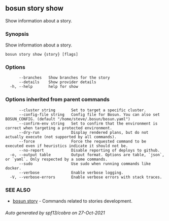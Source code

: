 ## bosun story show

Show information about a story.

### Synopsis

Show information about a story.

```
bosun story show {story} [flags]
```

### Options

```
      --branches   Show branches for the story
      --details    Show provider details
  -h, --help       help for show
```

### Options inherited from parent commands

```
      --cluster string       Set to target a specific cluster.
      --config-file string   Config file for Bosun. You can also set BOSUN_CONFIG. (default "/home/steve/.bosun/bosun.yaml")
      --confirm-env string   Set to confirm that the environment is correct when targeting a protected environment.
      --dry-run              Display rendered plans, but do not actually execute (not supported by all commands).
      --force                Force the requested command to be executed even if heuristics indicate it should not be.
      --no-report            Disable reporting of deploys to github.
  -o, --output table         Output format. Options are table, `json`, or `yaml`. Only respected by a some commands.
      --sudo                 Use sudo when running commands like docker.
      --verbose              Enable verbose logging.
  -V, --verbose-errors       Enable verbose errors with stack traces.
```

### SEE ALSO

* [bosun story](bosun_story.md)	 - Commands related to stories development.

###### Auto generated by spf13/cobra on 27-Oct-2021
